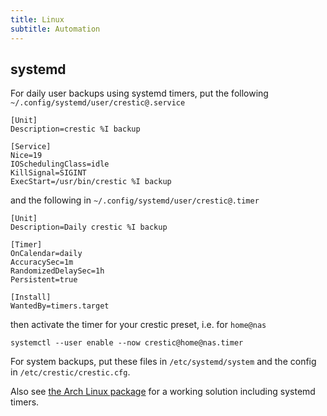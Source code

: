 ```yaml
---
title: Linux
subtitle: Automation
---
```


## systemd

For daily user backups using systemd timers, put the following `~/.config/systemd/user/crestic@.service`

```config
[Unit]
Description=crestic %I backup

[Service]
Nice=19
IOSchedulingClass=idle
KillSignal=SIGINT
ExecStart=/usr/bin/crestic %I backup
```

and the following in `~/.config/systemd/user/crestic@.timer`

```config
[Unit]
Description=Daily crestic %I backup

[Timer]
OnCalendar=daily
AccuracySec=1m
RandomizedDelaySec=1h
Persistent=true

[Install]
WantedBy=timers.target
```

then activate the timer for your crestic preset, i.e. for `home@nas`

```shell
systemctl --user enable --now crestic@home@nas.timer
```

For system backups, put these files in `/etc/systemd/system` and the config in `/etc/crestic/crestic.cfg`.

Also see [the Arch Linux package](https://aur.archlinux.org/cgit/aur.git/tree/?h=crestic) for a working solution including systemd timers.
